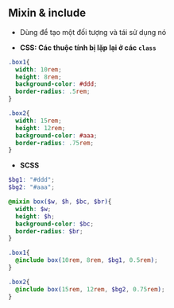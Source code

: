 ## Mixin & include
- Dùng để tạo một đối tượng và tái sử dụng nó

- **CSS: Các thuộc tính bị lặp lại ở các `class`**  
  
```css
.box1{
  width: 10rem;
  height: 8rem;
  background-color: #ddd;
  border-radius: .5rem;  
}

.box2{
  width: 15rem;
  height: 12rem;
  background-color: #aaa;
  border-radius: .75rem;  
}
```

- **SCSS**

```scss
$bg1: "#ddd";
$bg2: "#aaa";

@mixin box($w, $h, $bc, $br){
  width: $w;
  height: $h;
  background-color: $bc;
  border-radius: $br;  
}

.box1{
  @include box(10rem, 8rem, $bg1, 0.5rem); 
}

.box2{
  @include box(15rem, 12rem, $bg2, 0.75rem);    
}
```
